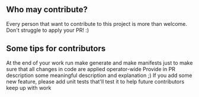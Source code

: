 ## Who may contribute?
Every person that want to contribute to this project is more than welcome. Don't struggle to apply your PR! :)

## Some tips for contributors
At the end of your work run make generate and make manifests just to make sure that all changes in code are applied operator-wide
Provide in PR description some meaningful description and explanation ;)
If you add some new feature, please add unit tests that'll test it to help future contributors keep up with work